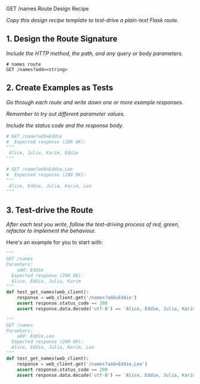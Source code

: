 GET /names Route Design Recipe

_Copy this design recipe template to test-drive a plain-text Flask route._

## 1. Design the Route Signature

_Include the HTTP method, the path, and any query or body parameters._

```
# names route
GET /names?add=<string>
```

## 2. Create Examples as Tests

_Go through each route and write down one or more example responses._

_Remember to try out different parameter values._

_Include the status code and the response body._

```python
# GET /name?add=Eddie
#  Expected response (200 OK):
"""
 Alice, Julia, Karim, Eddie
"""

# GET /name?add=Eddie,Leo
#  Expected response (200 OK):
"""
 Alice, Eddie, Julia, Karim, Leo
"""
```

## 3. Test-drive the Route

_After each test you write, follow the test-driving process of red, green, refactor to implement the behaviour._

Here's an example for you to start with:

```python
"""
GET /names
Paramters:
    add: Eddie
  Expected response (200 OK):
  Alice, Eddie, Julia, Karim
"""
def test_get_names(web_client):
    response = web_client.get('/names?add=Eddie')
    assert response.status_code == 200
    assert response.data.decode('utf-8') == 'Alice, Eddie, Julia, Karim'

"""
GET /names
Paramters:
    add: Eddie,Leo
  Expected response (200 OK):
  Alice, Eddie, Julia, Karim, Leo
"""
def test_get_names(web_client):
    response = web_client.get('/names?add=Eddie,Leo')
    assert response.status_code == 200
    assert response.data.decode('utf-8') == 'Alice, Eddie, Julia, Karim, Leo'